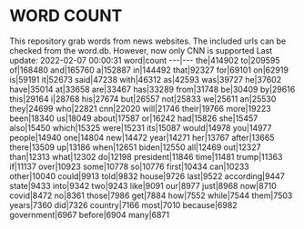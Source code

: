 # WORD COUNT
This repository grab words from news websites. The included urls can be checked from the word.db.
However, now only CNN is supported
Last update: 2022-02-07 00:00:31
word|count
---|---
the|414902
to|209595
of|168480
and|165760
a|152887
in|144492
that|92327
for|69101
on|62919
is|59191
it|52673
said|47238
with|46312
as|42593
was|39727
he|37602
have|35014
at|33658
are|33467
has|33289
from|31748
be|30409
by|29616
this|29164
i|28768
his|27674
but|26557
not|25833
we|25611
an|25530
they|24699
who|22821
cnn|22020
will|21746
their|19766
more|19223
been|18340
us|18049
about|17587
or|16242
had|15826
she|15457
also|15450
which|15325
were|15231
its|15087
would|14978
you|14977
people|14940
one|14804
new|14472
year|14271
her|13767
after|13665
there|13509
up|13186
when|12651
biden|12550
all|12469
out|12327
than|12313
what|12302
do|12198
president|11846
time|11481
trump|11363
if|11137
over|10923
some|10778
so|10776
first|10434
can|10233
other|10040
could|9913
told|9832
house|9726
last|9522
according|9447
state|9433
into|9342
two|9243
like|9091
our|8977
just|8968
now|8710
covid|8472
no|8361
those|7986
get|7884
how|7552
while|7544
them|7503
years|7360
did|7326
country|7166
most|7010
because|6982
government|6967
before|6904
many|6871
